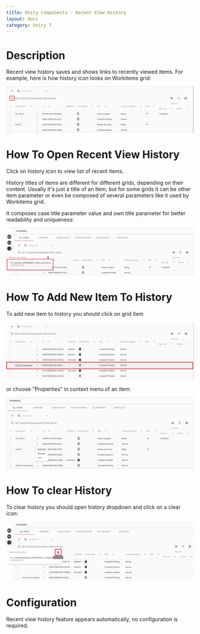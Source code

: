 ```yaml
---
title: Unity Components - Recent View History
layout: docs
category: Unity 7
---
```

# Description

Recent view history saves and shows links to recently viewed items. For example, here is how history icon looks on Workitems grid:

![History icon on Workitems grid](recent-view-history/images/history_icon_position.png)

# How To Open Recent View History

Click on history icon to view list of recent items.

History titles of items are different for different grids, depending on their content. Usually it's just a title of an item,
but for some grids it can be other item parameter or even be composed of several parameters like it used by Workitems grid. 

It composes case title parameter value and own title parameter for better readability and uniqueness:

![History with composed title](recent-view-history/images/history_with_composed_title.png)

# How To Add New Item To History

To add new item to history you should click on grid item 

![Choosing an item from list](recent-view-history/images/select_one.png)

or choose "Properties" in context menu of an item:

![Choosing an item from list](recent-view-history/images/choose_workitem.png)

# How To clear History

To clear history you should open history dropdown and click on a clear icon:

![Choosing an item from list](recent-view-history/images/clear_history.png)

# Configuration

Recent view history feature appears automatically, no configuration is required.